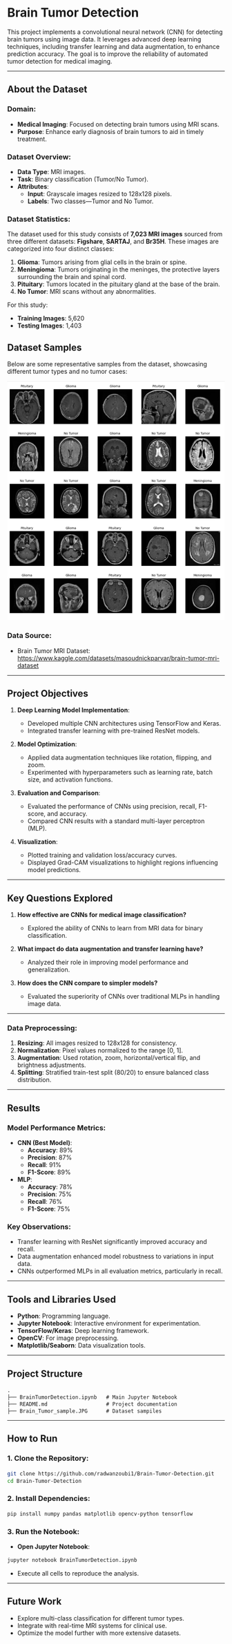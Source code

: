 
# Brain Tumor Detection

This project implements a convolutional neural network (CNN) for detecting brain tumors using image data. It leverages advanced deep learning techniques, including transfer learning and data augmentation, to enhance prediction accuracy. The goal is to improve the reliability of automated tumor detection for medical imaging.

---

## About the Dataset

### Domain:
- **Medical Imaging**: Focused on detecting brain tumors using MRI scans.
- **Purpose**: Enhance early diagnosis of brain tumors to aid in timely treatment.

### Dataset Overview:
- **Data Type**: MRI images.
- **Task**: Binary classification (Tumor/No Tumor).
- **Attributes**:
  - **Input**: Grayscale images resized to 128x128 pixels.
  - **Labels**: Two classes—Tumor and No Tumor.

### Dataset Statistics:
The dataset used for this study consists of **7,023 MRI images** sourced from three different datasets: **Figshare**, **SARTAJ**, and **Br35H**. These images are categorized into four distinct classes:
1. **Glioma**: Tumors arising from glial cells in the brain or spine.
2. **Meningioma**: Tumors originating in the meninges, the protective layers surrounding the brain and spinal cord.
3. **Pituitary**: Tumors located in the pituitary gland at the base of the brain.
4. **No Tumor**: MRI scans without any abnormalities.

For this study:
- **Training Images**: 5,620
- **Testing Images**: 1,403
  
## Dataset Samples

Below are some representative samples from the dataset, showcasing different tumor types and no tumor cases:

![Dataset Samples](https://github.com/radwanzoubi1/BrainTumorDetection/blob/main/Brain_Tumor_sample.JPG)

### Data Source:

- Brain Tumor MRI Dataset:
https://www.kaggle.com/datasets/masoudnickparvar/brain-tumor-mri-dataset
---

## Project Objectives

1. **Deep Learning Model Implementation**:
   - Developed multiple CNN architectures using TensorFlow and Keras.
   - Integrated transfer learning with pre-trained ResNet models.

2. **Model Optimization**:
   - Applied data augmentation techniques like rotation, flipping, and zoom.
   - Experimented with hyperparameters such as learning rate, batch size, and activation functions.

3. **Evaluation and Comparison**:
   - Evaluated the performance of CNNs using precision, recall, F1-score, and accuracy.
   - Compared CNN results with a standard multi-layer perceptron (MLP).

4. **Visualization**:
   - Plotted training and validation loss/accuracy curves.
   - Displayed Grad-CAM visualizations to highlight regions influencing model predictions.

---

## Key Questions Explored

1. **How effective are CNNs for medical image classification?**
   - Explored the ability of CNNs to learn from MRI data for binary classification.

2. **What impact do data augmentation and transfer learning have?**
   - Analyzed their role in improving model performance and generalization.

3. **How does the CNN compare to simpler models?**
   - Evaluated the superiority of CNNs over traditional MLPs in handling image data.

---

### Data Preprocessing:
1. **Resizing**: All images resized to 128x128 for consistency.
2. **Normalization**: Pixel values normalized to the range [0, 1].
3. **Augmentation**: Used rotation, zoom, horizontal/vertical flip, and brightness adjustments.
4. **Splitting**: Stratified train-test split (80/20) to ensure balanced class distribution.

---

## Results

### Model Performance Metrics:
- **CNN (Best Model)**:
  - **Accuracy**: 89%
  - **Precision**: 87%
  - **Recall**: 91%
  - **F1-Score**: 89%
- **MLP**:
  - **Accuracy**: 78%
  - **Precision**: 75%
  - **Recall**: 76%
  - **F1-Score**: 75%

### Key Observations:
- Transfer learning with ResNet significantly improved accuracy and recall.
- Data augmentation enhanced model robustness to variations in input data.
- CNNs outperformed MLPs in all evaluation metrics, particularly in recall.

---

## Tools and Libraries Used

- **Python**: Programming language.
- **Jupyter Notebook**: Interactive environment for experimentation.
- **TensorFlow/Keras**: Deep learning framework.
- **OpenCV**: For image preprocessing.
- **Matplotlib/Seaborn**: Data visualization tools.

---

## Project Structure

```plaintext
.
├── BrainTumorDetection.ipynb   # Main Jupyter Notebook
├── README.md                   # Project documentation
├── Brain_Tumor_sample.JPG      # Dataset sampiles
```

---

## How to Run

### 1. Clone the Repository:
```bash
git clone https://github.com/radwanzoubi1/Brain-Tumor-Detection.git
cd Brain-Tumor-Detection
```

### 2. Install Dependencies:
```bash
pip install numpy pandas matplotlib opencv-python tensorflow
```

### 3. Run the Notebook:
- **Open Jupyter Notebook**:
```bash
jupyter notebook BrainTumorDetection.ipynb
```
- Execute all cells to reproduce the analysis.

---

## Future Work

- Explore multi-class classification for different tumor types.
- Integrate with real-time MRI systems for clinical use.
- Optimize the model further with more extensive datasets.



